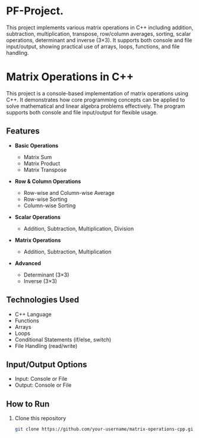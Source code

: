 # PF-Project.
This project implements various matrix operations in C++ including addition, subtraction, multiplication, transpose, row/column averages, sorting, scalar operations, determinant and inverse (3×3). It supports both console and file input/output, showing practical use of arrays, loops, functions, and file handling.
# Matrix Operations in C++

This project is a console-based implementation of matrix operations using C++. It demonstrates how core programming concepts can be applied to solve mathematical and linear algebra problems effectively. The program supports both console and file input/output for flexible usage.

## Features

- **Basic Operations**
  - Matrix Sum  
  - Matrix Product  
  - Matrix Transpose  

- **Row & Column Operations**
  - Row-wise and Column-wise Average  
  - Row-wise Sorting  
  - Column-wise Sorting  

- **Scalar Operations**
  - Addition, Subtraction, Multiplication, Division  

- **Matrix Operations**
  - Addition, Subtraction, Multiplication  

- **Advanced**
  - Determinant (3×3)  
  - Inverse (3×3)  

## Technologies Used
- C++ Language  
- Functions  
- Arrays  
- Loops  
- Conditional Statements (if/else, switch)  
- File Handling (read/write)  

## Input/Output Options
- Input: Console or File  
- Output: Console or File  

## How to Run
1. Clone this repository  
   ```bash
   git clone https://github.com/your-username/matrix-operations-cpp.git
